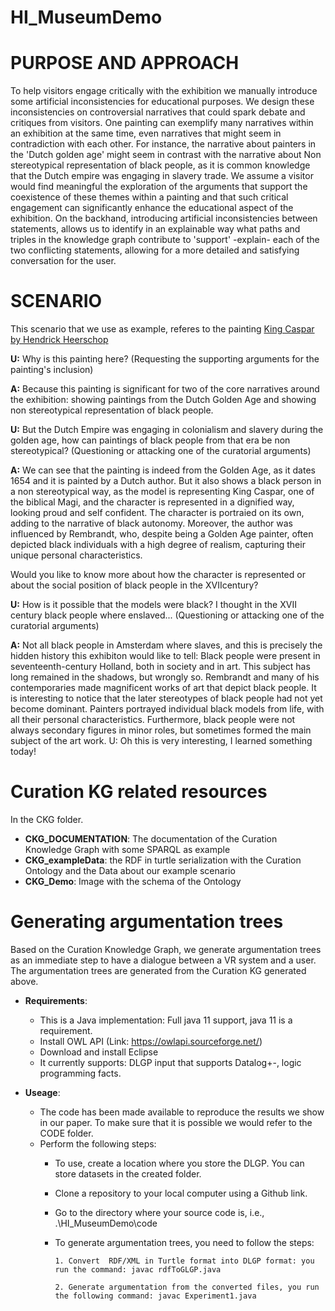 # HI_MuseumDemo
# PURPOSE AND APPROACH

To help visitors engage critically with the exhibition we manually introduce some artificial inconsistencies for educational purposes. We design these inconsistencies on controversial narratives that could spark debate and critiques from visitors. One painting can exemplify many narratives within an exhibition at the same time, even narratives that might seem in contradiction with each other. For instance, the narrative about painters in the 'Dutch golden age' might seem in contrast with the narrative about Non stereotypical representation of black people, as it is common knowledge that the Dutch empire was engaging in slavery trade. We assume a visitor would find meaningful the exploration of the arguments that support the coexistence of these themes within a painting and that such critical engagement can significantly enhance the educational aspect of the exhibition.
On the backhand, introducing artificial inconsistencies between statements, allows us to identify in an explainable way what paths and triples in the knowledge graph contribute to 'support' -explain- each of the two conflicting statements, allowing for a more detailed and satisfying conversation for the user.

# SCENARIO 
This scenario that we use as example, referes to the painting [King Caspar by Hendrick Heerschop](https://commons.wikimedia.org/wiki/File:Hendrick-Heerschop-Koning-Caspar-1654.-Olieverf-op-paneel.-Berlijn-Staatliche-Museen.jpg)

**U:** Why is this painting here? (Requesting the supporting arguments for the painting's inclusion)

**A:** Because this painting is significant for two of the core narratives around the exhibition: showing paintings from the Dutch Golden Age and showing non stereotypical representation of black people.

**U:** But the Dutch Empire was engaging in colonialism and slavery during the golden age, how can paintings of black people from that era be non stereotypical? (Questioning or attacking one of the curatorial arguments)

**A:** We can see that the painting is indeed from the Golden Age, as it dates 1654 and it is painted by a Dutch author. But it also shows a black person in a non stereotypical way, as the model is representing King Caspar, one of the biblical Magi, and the character is represented in a dignified way, looking proud and self confident. The character is portraied on its own, adding to the narrative of black autonomy. Moreover, the author was influenced by Rembrandt, who, despite being a Golden Age painter, often depicted black individuals with a high degree of realism, capturing their unique personal characteristics.

Would you like to know more about how the character is represented or about the social position of black people in the XVIIcentury?

**U:** How is it possible that the models were black? I thought in the XVII century black people where enslaved... (Questioning or attacking one of the curatorial arguments)

**A:** Not all black people in Amsterdam where slaves, and this is precisely the hidden history this exhibiton would like to tell: Black people were present in seventeenth-century Holland, both in society and in art. This subject has long remained in the shadows, but wrongly so. Rembrandt and many of his contemporaries made magnificent works of art that depict black people. It is interesting to notice that the later stereotypes of black people had not yet become dominant. Painters portrayed individual black models from life, with all their personal characteristics. Furthermore, black people were not always secondary figures in minor roles, but sometimes formed the main subject of the art work. 
U: Oh this is very interesting, I learned something today!

# Curation KG related resources 

In the CKG folder.

* **CKG_DOCUMENTATION**: The documentation of the Curation Knowledge Graph with some SPARQL as example
* **CKG_exampleData**: the RDF in turtle serialization with the Curation Ontology and the Data about our example scenario
* **CKG_Demo**: Image with the schema of the Ontology


# Generating argumentation trees
  Based on the Curation Knowledge Graph, we generate argumentation trees as an immediate step to have a dialogue between a VR system and a user. The argumentation trees are generated from the Curation KG generated above.

* **Requirements**:
  - This is a Java implementation: Full java 11 support, java 11 is a requirement.  
  - Install OWL API (Link: https://owlapi.sourceforge.net/)
  - Download and install Eclipse
  - It currently supports: DLGP input that supports Datalog+-, logic programming facts.
   
* **Useage**:
  - The code has been made available to reproduce the results we show in our paper. To make sure that it is possible we would refer to the CODE folder.
  - Perform the following steps:
    + To use, create a location where you store the DLGP. You can store datasets in the created folder.
    + Clone a repository to your local computer using a Github link.
    + Go to the directory where your source code is, i.e., .\HI_MuseumDemo\code
    + To generate argumentation trees, you need to follow the steps:
      
          1. Convert  RDF/XML in Turtle format into DLGP format: you run the command: javac rdfToGLGP.java
      
          2. Generate argumentation from the converted files, you run the following command: javac Experiment1.java 
 
